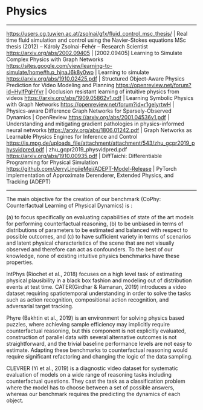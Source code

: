 # Physics

---

https://users.cg.tuwien.ac.at/zsolnai/gfx/fluid_control_msc_thesis/ | Real time fluid simulation and control using the Navier-Stokes equations MSc thesis (2012) – Károly Zsolnai-Fehér – Research Scientist
https://arxiv.org/abs/2002.09405 | [2002.09405] Learning to Simulate Complex Physics with Graph Networks
https://sites.google.com/view/learning-to-simulate/home#h.p_hjnaJ6k8y0wo | Learning to simulate
https://arxiv.org/abs/1910.02425.pdf | Structured Object-Aware Physics Prediction for Video Modeling and Planning
https://openreview.net/forum?id=HylfPgHYvr | Occlusion resistant learning of intuitive physics from videos
https://arxiv.org/abs/1909.05862v1.pdf | Learning Symbolic Physics with Graph Networks
https://openreview.net/forum?id=r1gelyrtwH | Physics-aware Difference Graph Networks for Sparsely-Observed Dynamics | OpenReview
https://arxiv.org/abs/2001.04536v1.pdf | Understanding and mitigating gradient pathologies in physics-informed neural networks
https://arxiv.org/abs/1806.01242.pdf | Graph Networks as Learnable Physics Engines for Inference and Control
https://is.mpg.de/uploads_file/attachment/attachment/543/zhu_gcpr2019_physvidpred.pdf | zhu_gcpr2019_physvidpred.pdf
https://arxiv.org/abs/1910.00935.pdf | DiffTaichi: Differentiable Programming for Physical Simulation
https://github.com/JerryLingjieMei/ADEPT-Model-Release | PyTorch implementation of Approximate Derenderer, Extended Physics, and Tracking (ADEPT)

---

The main objective for the creation of our benchmark (CoPhy: Counterfactual Learning of Physical Dynamics) is :

(a) to focus specifically on evaluating capabilities of state of the art models for performing counterfactual reasoning,
(b) to be unbiased in terms of distributions of parameters to be estimated and balanced with respect to possible outcomes, and (c) to have sufficient variety in terms of scenarios and latent physical characteristics of the scene that are not visually observed and therefore can act
as confounders.
To the best of our knowledge, none of existing intuitive physics benchmarks have these properties.

IntPhys (Riochet et al., 2018) focuses on a high level task of estimating physical plausibility in a black box fashion and modeling out of distribution events at test time. CATER(Girdhar & Ramanan, 2019) introduces a video dataset requiring spatiotemporal understanding in order to solve the tasks such as action recognition, compositional action recognition, and adversarial target tracking.

Phyre (Bakhtin et al., 2019) is an environment for solving physics based puzzles, where achieving sample efficiency may implicitly require counterfactual reasoning, but this component is not explicitly evaluated, construction of parallel data with several alternative outcomes is
not straightforward, and the trivial baseline performance levels are not easy to estimate. Adapting these benchmarks to counterfactual reasoning would require significant refactoring and changing the logic of the data sampling.

CLEVRER (Yi et al., 2019) is a diagnostic video dataset for systematic evaluation of models on a wide range of reasoning tasks including counterfactual questions. They cast the task as a classification problem where the model has to choose between a set of possible answers, whereas our benchmark requires the predicting the dynamics of each object.
